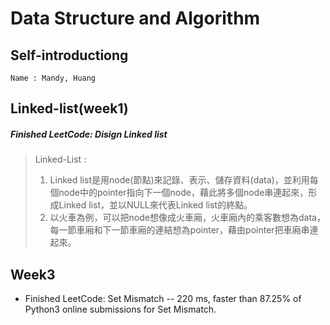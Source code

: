 # Data Structure and Algorithm

## Self-introductiong
    Name : Mandy, Huang

## Linked-list(week1)
##### Finished LeetCode: Disign Linked list
> Linked-List : 
> 1. Linked list是用node(節點)來記錄、表示、儲存資料(data)，並利用每個node中的pointer指向下一個node，藉此將多個node串連起來，形成Linked list，並以NULL來代表Linked list的終點。
> 2. 以火車為例，可以把node想像成火車廂，火車廂內的乘客數想為data，每一節車廂和下一節車廂的連結想為pointer，藉由pointer把車廂串連起來。

## Week3 
* Finished LeetCode: Set Mismatch -- 220 ms, faster than 87.25% of Python3 online submissions for Set Mismatch.

